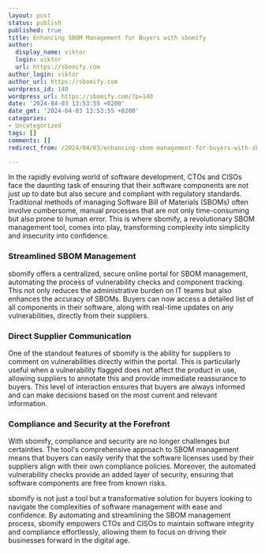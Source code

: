 ```yaml
---
layout: post
status: publish
published: true
title: Enhancing SBOM Management for Buyers with sbomify
author:
  display_name: viktor
  login: viktor
  url: https://sbomify.com
author_login: viktor
author_url: https://sbomify.com
wordpress_id: 140
wordpress_url: https://sbomify.com/?p=140
date: '2024-04-03 13:53:55 +0200'
date_gmt: '2024-04-03 13:53:55 +0200'
categories:
- Uncategorized
tags: []
comments: []
redirect_from: /2024/04/03/enhancing-sbom-management-for-buyers-with-sbomify/

---
```


In the rapidly evolving world of software development, CTOs and CISOs face the daunting task of ensuring that their software components are not just up to date but also secure and compliant with regulatory standards. Traditional methods of managing Software Bill of Materials (SBOMs) often involve cumbersome, manual processes that are not only time-consuming but also prone to human error. This is where sbomify, a revolutionary SBOM management tool, comes into play, transforming complexity into simplicity and insecurity into confidence.

### Streamlined SBOM Management

sbomify offers a centralized, secure online portal for SBOM management, automating the process of vulnerability checks and component tracking. This not only reduces the administrative burden on IT teams but also enhances the accuracy of SBOMs. Buyers can now access a detailed list of all components in their software, along with real-time updates on any vulnerabilities, directly from their suppliers.

### Direct Supplier Communication

One of the standout features of sbomify is the ability for suppliers to comment on vulnerabilities directly within the portal. This is particularly useful when a vulnerability flagged does not affect the product in use, allowing suppliers to annotate this and provide immediate reassurance to buyers. This level of interaction ensures that buyers are always informed and can make decisions based on the most current and relevant information.

### Compliance and Security at the Forefront

With sbomify, compliance and security are no longer challenges but certainties. The tool's comprehensive approach to SBOM management means that buyers can easily verify that the software licenses used by their suppliers align with their own compliance policies. Moreover, the automated vulnerability checks provide an added layer of security, ensuring that software components are free from known risks.

sbomify is not just a tool but a transformative solution for buyers looking to navigate the complexities of software management with ease and confidence. By automating and streamlining the SBOM management process, sbomify empowers CTOs and CISOs to maintain software integrity and compliance effortlessly, allowing them to focus on driving their businesses forward in the digital age.
